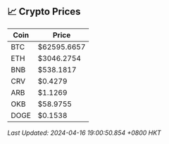 ## 📈 Crypto Prices

| Coin | Price |
| ---- | ----- |
| BTC | $62595.6657 |
| ETH | $3046.2754 |
| BNB | $538.1817 |
| CRV | $0.4279 |
| ARB | $1.1269 |
| OKB | $58.9755 |
| DOGE | $0.1538 |

_Last Updated: 2024-04-16 19:00:50.854 +0800 HKT_
